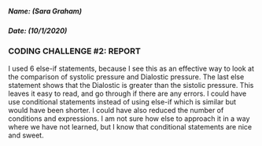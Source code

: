 ##### Name: (Sara Graham)
##### Date: (10/1/2020)

### CODING CHALLENGE #2: REPORT

I used 6 else-if statements, because I see this as an effective way to look at the comparison of systolic pressure and Dialostic pressure. The last else statement shows that the Dialostic is greater than the sistolic pressure. This leaves it easy to read, and go through if there are any errors. 
I could have use conditional statements instead of using else-if which is similar but would have been shorter. I could have also reduced the number of conditions and expressions. I am not sure how else to approach it in a way where we have not learned, but I know that conditional statements are nice and sweet.
